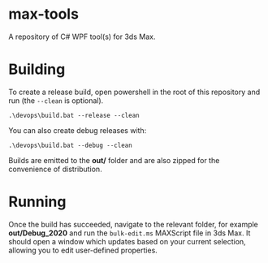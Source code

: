 # max-tools

A repository of C# WPF tool(s) for 3ds Max.

# Building

To create a release build, open powershell in the root of this repository and run (the `--clean` is optional).
```
.\devops\build.bat --release --clean
```

You can also create debug releases with:
```
.\devops\build.bat --debug --clean
```

Builds are emitted to the **out/** folder and are also zipped for the convenience of distribution.

# Running

Once the build has succeeded, navigate to the relevant folder, for example **out/Debug_2020** and run the `bulk-edit.ms` MAXScript file in 3ds Max. It should open a window which updates based on your current selection, allowing you to edit user-defined properties.
